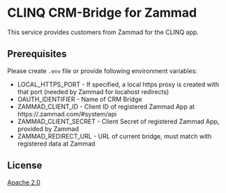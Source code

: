 # CLINQ CRM-Bridge for Zammad

This service provides customers from Zammad for the CLINQ app.

## Prerequisites

Please create `.env` file or provide following environment variables:

- LOCAL_HTTPS_PORT - If specified, a local https proxy is created with that port (needed by Zammad for locahost redirects)
- OAUTH_IDENTIFIER - Name of CRM Bridge
- ZAMMAD_CLIENT_ID - Client ID of registered Zammad App at https://<your-instance>.zammad.com/#system/api
- ZAMMAD_CLIENT_SECRET - Client Secret of registered Zammad App, provided by Zammad
- ZAMMAD_REDIRECT_URL - URL of current bridge, must match with registered data at Zammad

## License

[Apache 2.0](LICENSE)
